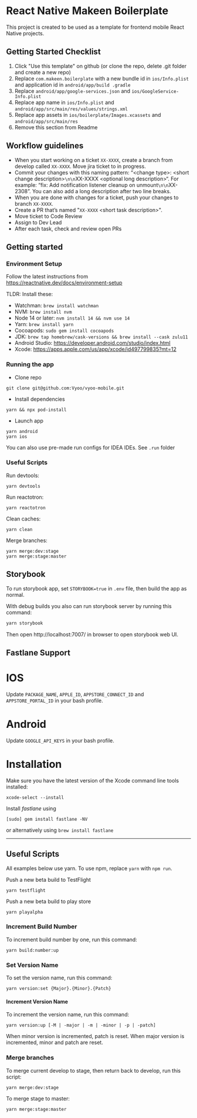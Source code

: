 # React Native Makeen Boilerplate
This project is created to be used as a template for frontend mobile React Native projects.

## Getting Started Checklist
1. Click "Use this template" on github (or clone the repo, delete .git folder and create a new repo)
2. Replace `com.makeen.boilerplate` with a new bundle id in `ios/Info.plist` and application id in `android/app/build
.gradle`
3. Replace `android/app/google-services.json` and `ios/GoogleService-Info.plist`
4. Replace app name in `ios/Info.plist` and `android/app/src/main/res/values/strings.xml`
5. Replace app assets in `ios/boilerplate/Images.xcassets` and `android/app/src/main/res`
6. Remove this section from Readme

## Workflow guidelines

- When you start working on a ticket `XX-XXXX`, create a branch from develop
  called `XX-XXXX`. Move jira ticket to in progress.
- Commit your changes with this naming pattern: “\<change type\>:
  \<short change description\>`\n\n`XX-XXXX \<optional long description\>“.
  For example: “fix: Add notification listener cleanup on unmount`\n\n`XX-2308”.
  You can also add a long description after two line breaks.
- When you are done with changes for a ticket, push your changes to branch
  `XX-XXXX`.
- Create a PR that’s named "`XX-XXXX` \<short task description\>".
- Move ticket to Code Review
- Assign to Dev Lead
- After each task, check and review open PRs

## Getting started
### Environment Setup

Follow the latest instructions from https://reactnative.dev/docs/environment-setup

TLDR: Install these:
- Watchman: `brew install watchman`
- NVM: `brew install nvm`
- Node 14 or later: `nvm install 14 && nvm use 14`
- Yarn: `brew install yarn`
- Cocoapods: `sudo gem install cocoapods`
- JDK: `brew tap homebrew/cask-versions && brew install --cask zulu11`
- Android Studio: https://developer.android.com/studio/index.html
- Xcode: https://apps.apple.com/us/app/xcode/id497799835?mt=12

### Running the app

- Clone repo
```
git clone git@github.com:Vyoo/vyoo-mobile.git
```
- Install dependencies
```
yarn && npx pod-install
```
- Launch app
```
yarn android
yarn ios
```
You can also use pre-made run configs for IDEA IDEs. See `.run` folder

### Useful Scripts

Run devtools:
```
yarn devtools
```
Run reactotron:
```
yarn reactotron
```
Clean caches:
```
yarn clean
```
Merge branches:
```
yarn merge:dev:stage
yarn merge:stage:master
```

## Storybook
To run storybook app, set `STORYBOOK=true` in `.env` file, then build the app as normal.

With debug builds you also can run storybook server by running this command:
```bash
yarn storybook
```
Then open http://localhost:7007/ in browser to open storybook web UI.

## Fastlane Support

# IOS
Update `PACKAGE_NAME`, `APPLE_ID`, `APPSTORE_CONNECT_ID` and `APPSTORE_PORTAL_ID` in your bash profile.
# Android
Update `GOOGLE_API_KEYS` in your bash profile.
# Installation

Make sure you have the latest version of the Xcode command line tools installed:

```
xcode-select --install
```

Install _fastlane_ using
```
[sudo] gem install fastlane -NV
```
or alternatively using `brew install fastlane`

----
## Useful Scripts
All examples below use yarn. To use npm, replace `yarn` with `npm run`.

Push a new beta build to TestFlight
```
yarn testflight
```

Push a new beta build to play store
```
yarn playalpha
```

### Increment Build Number
To increment build number by one, run this command:
```
yarn build:number:up
```

### Set Version Name
To set the version name, run this command:
```
yarn version:set {Major}.{Minor}.{Patch}
```

#### Increment Version Name
To increment the version name, run this command:
```
yarn version:up [-M | -major | -m | -minor | -p | -patch]
```
When minor version is incremented, patch is reset. When major version is incremented, minor and patch are reset.

### Merge branches
To merge current develop to stage, then return back to develop, run this script:
```
yarn merge:dev:stage
```
To merge stage to master:
```
yarn merge:stage:master
```
